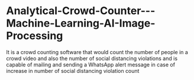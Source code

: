# Analytical-Crowd-Counter---Machine-Learning-AI-Image-Processing
It is a crowd counting software that would count the number of people in a crowd video and also the number of social distancing violations and is capable of mailing and sending a WhatsApp alert message in case of increase in number of social distancing violation count
